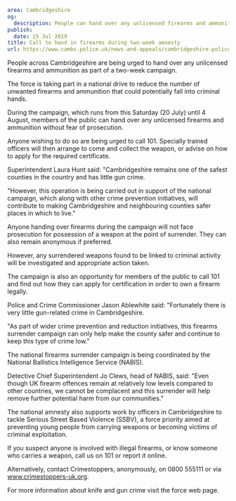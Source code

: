 ```yaml
area: Cambridgeshire
og:
  description: People can hand over any unlicensed firearms and ammunition without fear of prosecution
publish:
  date: 15 Jul 2019
title: Call to hand in firearms during two-week amnesty
url: https://www.cambs.police.uk/news-and-appeals/cambridgeshire-police-national-firearms-amnesty
```

People across Cambridgeshire are being urged to hand over any unlicensed firearms and ammunition as part of a two-week campaign.

The force is taking part in a national drive to reduce the number of unwanted firearms and ammunition that could potentially fall into criminal hands.

During the campaign, which runs from this Saturday (20 July) until 4 August, members of the public can hand over any unlicensed firearms and ammunition without fear of prosecution.

Anyone wishing to do so are being urged to call 101. Specially trained officers will then arrange to come and collect the weapon, or advise on how to apply for the required certificate.

Superintendent Laura Hunt said: "Cambridgeshire remains one of the safest counties in the country and has little gun crime.

"However, this operation is being carried out in support of the national campaign, which along with other crime prevention initiatives, will contribute to making Cambridgeshire and neighbouring counties safer places in which to live."

Anyone handing over firearms during the campaign will not face prosecution for possession of a weapon at the point of surrender. They can also remain anonymous if preferred.

However, any surrendered weapons found to be linked to criminal activity will be investigated and appropriate action taken.

The campaign is also an opportunity for members of the public to call 101 and find out how they can apply for certification in order to own a firearm legally.

Police and Crime Commissioner Jason Ablewhite said: "Fortunately there is very little gun-related crime in Cambridgeshire.

"As part of wider crime prevention and reduction initiatives, this firearms surrender campaign can only help make the county safer and continue to keep this type of crime low."

The national firearms surrender campaign is being coordinated by the National Ballistics Intelligence Service (NABIS).

Detective Chief Superintendent Jo Clews, head of NABIS, said: "Even though UK firearm offences remain at relatively low levels compared to other countries, we cannot be complacent and this surrender will help remove further potential harm from our communities."

The national amnesty also supports work by officers in Cambridgeshire to tackle Serious Street Based Violence (SSBV), a force priority aimed at preventing young people from carrying weapons or becoming victims of criminal exploitation.

If you suspect anyone is involved with illegal firearms, or know someone who carries a weapon, call us on 101 or report it online.

Alternatively, contact Crimestoppers, anonymously, on 0800 555111 or via www.crimestoppers-uk.org.

For more information about knife and gun crime visit the force web page.
